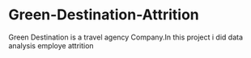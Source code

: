 # Green-Destination-Attrition

Green Destination  is a travel agency Company.In this project i did data analysis employe attrition